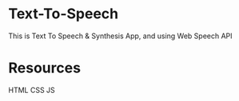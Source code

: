 # Text-To-Speech
This is Text To Speech &amp; Synthesis App, and using Web Speech API

# Resources
HTML
CSS
JS
